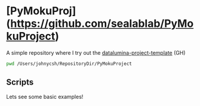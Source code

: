 # [PyMokuProj] (https://github.com/sealablab/PyMokuProject)
A simple repository where I try out the [datalumina-project-template](https://github.com/datalumina/datalumina-project-template) (GH)

``` bash
pwd /Users/johnycsh/RepositoryDir/PyMokuProject
```

## Scripts

Lets see some basic examples!
